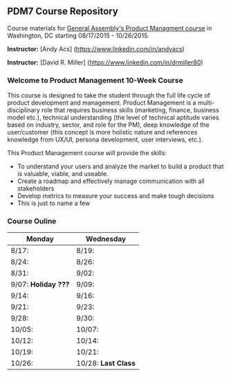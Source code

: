## PDM7 Course Repository

Course materials for [General Assembly's Product Managment course](https://generalassemb.ly/education/product-management/washington-dc) in Washington, DC starting 08/17/2015 - 10/26/2015.

**Instructor:** [Andy Acs] (https://www.linkedin.com/in/andyacs)

**Instructor:** [David R. Miller] (https://www.linkedin.com/in/drmiller80)

### Welcome to Product Management 10-Week Course
This course is designed to take the student through the full life cycle of product development and management. Product Management is a multi-disciplinary role that requires business skills (marketing, finance, business model etc.), technical understanding (the level of technical aptitude varies based on industry, sector, and role for the PM), deep knowledge of the user/customer (this concept is more holistic nature and references knowledge from UX/UI, persona development, user interviews, etc.).

This Product Management course will provide the skills: 
* To understand your users and analyze the market to build a product that is valuable, viable, and useable.
* Create a roadmap and effectively manage communication with all stakeholders
* Develop metrics to measure your success and make tough decisions
* This is just to name a few

### Course Ouline

Monday | Wednesday
--- | ---
8/17: | 8/19:
8/24: | 8/26:
8/31: | 9/02:
9/07: **Holiday ???** | 9/09:
9/14: | 9/16:
9/21: | 9/23:
9/28: | 9/30:
10/05: | 10/07:
10/12: | 10/14:
10/19: | 10/21:
10/26: | 10/28: **Last Class**
